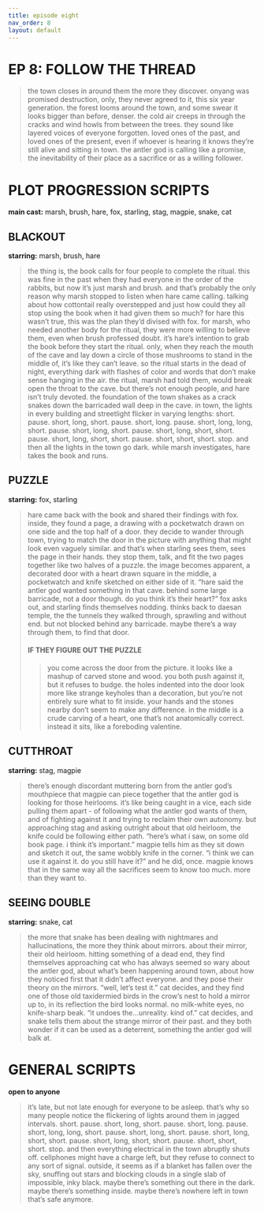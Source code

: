 ```yaml
---
title: episode eight
nav_order: 8
layout: default
---
```


# EP 8: FOLLOW THE THREAD

> the town closes in around them the more they discover. onyang was promised destruction, only, they never agreed to it, this six year generation. the forest looms around the town, and some swear it looks bigger than before, denser. the cold air creeps in through the cracks and wind howls from between the trees. they sound like layered voices of everyone forgotten. loved ones of the past, and loved ones of the present, even if whoever is hearing it knows they’re still alive and sitting in town. the antler god is calling like a promise, the inevitability of their place as a sacrifice or as a willing follower.

# PLOT PROGRESSION SCRIPTS

**main cast:** marsh, brush, hare, fox, starling, stag, magpie, snake, cat

## BLACKOUT

**starring:** marsh, brush, hare

> the thing is, the book calls for four people to complete the ritual. this was fine in the past when they had everyone in the order of the rabbits, but now it’s just marsh and brush. and that’s probably the only reason why marsh stopped to listen when hare came calling. talking about how cottontail really overstepped and just how could they all stop using the book when it had given them so much? for hare this wasn’t true, this was the plan they’d divised with fox. for marsh, who needed another body for the ritual, they were more willing to believe them, even when brush professed doubt. it’s hare’s intention to grab the book before they start the ritual. only, when they reach the mouth of the cave and lay down a circle of those mushrooms to stand in the middle of, it’s like they can’t leave. so the ritual starts in the dead of night, everything dark with flashes of color and words that don’t make sense hanging in the air. the ritual, marsh had told them, would break open the throat to the cave. but there’s not enough people, and hare isn’t truly devoted. the foundation of the town shakes as a crack snakes down the barricaded wall deep in the cave. in town, the lights in every building and streetlight flicker in varying lengths: short. pause. short, long, short. pause. short, long. pause. short, long, long, short. pause. short, long, short. pause. short, long, short, short. pause. short, long, short, short. pause. short, short, short. stop. and then all the lights in the town go dark. while marsh investigates, hare takes the book and runs.

## PUZZLE

**starring:** fox, starling

> hare came back with the book and shared their findings with fox. inside, they found a page, a drawing with a pocketwatch drawn on one side and the top half of a door. they decide to wander through town, trying to match the door in the picture with anything that might look even vaguely similar. and that’s when starling sees them, sees the page in their hands. they stop them, talk, and fit the two pages together like two halves of a puzzle. the image becomes apparent, a decorated door with a heart drawn square in the middle, a pocketwatch and knife sketched on either side of it. “hare said the antler god wanted something in that cave. behind some large barricade, not a door though. do you think it’s their heart?” fox asks out, and starling finds themselves nodding. thinks back to daesan temple, the the tunnels they walked through, sprawling and without end. but not blocked behind any barricade. maybe there’s a way through them, to find that door.
>
> #### **IF THEY FIGURE OUT THE PUZZLE**
>
> > you come across the door from the picture. it looks like a mashup of carved stone and wood. you both push against it, but it refuses to budge. the holes indented into the door look more like strange keyholes than a decoration, but you’re not entirely sure what to fit inside. your hands and the stones nearby don’t seem to make any difference. in the middle is a crude carving of a heart, one that’s not anatomically correct. instead it sits, like a foreboding valentine.

## CUTTHROAT

**starring:** stag, magpie

> there’s enough discordant muttering born from the antler god’s mouthpiece that magpie can piece together that the antler god is looking for those heirlooms. it’s like being caught in a vice, each side pulling them apart - of following what the antler god wants of them, and of fighting against it and trying to reclaim their own autonomy. but approaching stag and asking outright about that old heirloom, the knife could be following either path. “here’s what i saw, on some old book page. i think it’s important.” magpie tells him as they sit down and sketch it out, the same wobbly knife in the corner. “i think we can use it against it. do you still have it?” and he did, once. magpie knows that in the same way all the sacrifices seem to know too much. more than they want to.

## SEEING DOUBLE

**starring:** snake, cat

> the more that snake has been dealing with nightmares and hallucinations, the more they think about mirrors. about their mirror, their old heirloom. hitting something of a dead end, they find themselves approaching cat who has always seemed so wary about the antler god, about what’s been happening around town, about how they noticed first that it didn’t affect everyone. and they pose their theory on the mirrors. “well, let’s test it.” cat decides, and they find one of those old taxidermied birds in the crow’s nest to hold a mirror up to, in its reflection the bird looks normal. no milk-white eyes, no knife-sharp beak. “it undoes the…unreality. kind of.” cat decides, and snake tells them about the strange mirror of their past. and they both wonder if it can be used as a deterrent, something the antler god will balk at.

# GENERAL SCRIPTS

**open to anyone**

> it’s late, but not late enough for everyone to be asleep. that’s why so many people notice the flickering of lights around them in jagged intervals. short. pause. short, long, short. pause. short, long. pause. short, long, long, short. pause. short, long, short. pause. short, long, short, short. pause. short, long, short, short. pause. short, short, short. stop. and then everything electrical in the town abruptly shuts off. cellphones might have a charge left, but they refuse to connect to any sort of signal. outside, it seems as if a blanket has fallen over the sky, snuffing out stars and blocking clouds in a single slab of impossible, inky black. maybe there’s something out there in the dark. maybe there’s something inside. maybe there’s nowhere left in town that’s safe anymore.
